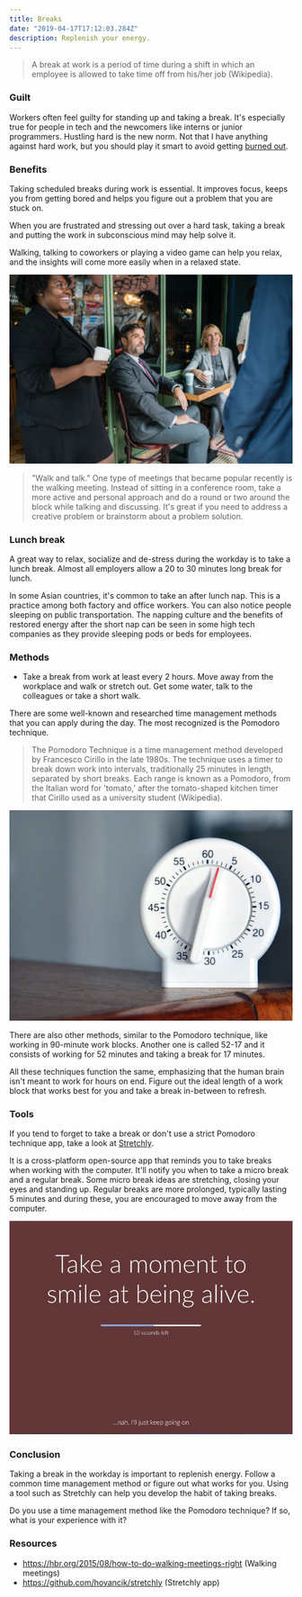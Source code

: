 ```yaml
---
title: Breaks
date: "2019-04-17T17:12:03.284Z"
description: Replenish your energy.
---
```


> A break at work is a period of time during a shift in which an employee is allowed to take time off from his/her job (Wikipedia).

### Guilt

Workers often feel guilty for standing up and taking a break. It's especially true for people in tech and the newcomers like interns or junior programmers. Hustling hard is the new norm. Not that I have anything against hard work, but you should play it smart to avoid getting [burned out](https://devhealth.io/burnout/).

### Benefits

Taking scheduled breaks during work is essential. It improves focus, keeps you from getting bored and helps you figure out a problem that you are stuck on.

When you are frustrated and stressing out over a hard task, taking a break and putting the work in subconscious mind may help solve it.

Walking, talking to coworkers or playing a video game can help you relax, and the insights will come more easily when in a relaxed state.

![Break](./break.jpg)

> "Walk and talk." One type of meetings that became popular recently is the walking meeting. Instead of sitting in a conference room, take a more active and personal approach and do a round or two around the block while talking and discussing. It's great if you need to address a creative problem or brainstorm about a problem solution.

### Lunch break

A great way to relax, socialize and de-stress during the workday is to take a lunch break. Almost all employers allow a 20 to 30 minutes long break for lunch.

In some Asian countries, it's common to take an after lunch nap. This is a practice among both factory and office workers. You can also notice people sleeping on public transportation. The napping culture and the benefits of restored energy after the short nap can be seen in some high tech companies as they provide sleeping pods or beds for employees.

### Methods

- Take a break from work at least every 2 hours. Move away from the workplace and walk or stretch out. Get some water, talk to the colleagues or take a short walk.

There are some well-known and researched time management methods that you can apply during the day. The most recognized is the Pomodoro technique.

> The Pomodoro Technique is a time management method developed by Francesco Cirillo in the late 1980s. The technique uses a timer to break down work into intervals, traditionally 25 minutes in length, separated by short breaks. Each range is known as a Pomodoro, from the Italian word for 'tomato,' after the tomato-shaped kitchen timer that Cirillo used as a university student (Wikipedia).

![Timer](./timer.jpg)

There are also other methods, similar to the Pomodoro technique, like working in 90-minute work blocks. Another one is called 52-17 and it consists of working for 52 minutes and taking a break for 17 minutes.

All these techniques function the same, emphasizing that the human brain isn't meant to work for hours on end. Figure out the ideal length of a work block that works best for you and take a break in-between to refresh.

### Tools

If you tend to forget to take a break or don't use a strict Pomodoro technique app, take a look at [Stretchly](https://github.com/hovancik/stretchly).

It is a cross-platform open-source app that reminds you to take breaks when working with the computer. It'll notify you when to take a micro break and a regular break. Some micro break ideas are stretching, closing your eyes and standing up. Regular breaks are more prolonged, typically lasting 5 minutes and during these, you are encouraged to move away from the computer.

![Stretchly](./stretchly.jpg)

### Conclusion

Taking a break in the workday is important to replenish energy. Follow a common time management method or figure out what works for you. Using a tool such as Stretchly can help you develop the habit of taking breaks.

Do you use a time management method like the Pomodoro technique? If so, what is your experience with it?

### Resources

- https://hbr.org/2015/08/how-to-do-walking-meetings-right (Walking meetings)
- https://github.com/hovancik/stretchly (Stretchly app)
